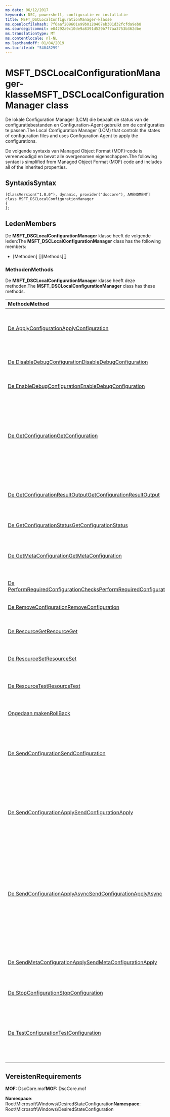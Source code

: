```yaml
---
ms.date: 06/12/2017
keywords: DSC, powershell, configuratie en installatie
title: MSFT_DSCLocalConfigurationManager-klasse
ms.openlocfilehash: 7f6aaf209601e99b0120407eb301d32fcfda9eb8
ms.sourcegitcommit: e04292a9c10de9a8391d529b7f7aa3753b362dbe
ms.translationtype: MT
ms.contentlocale: nl-NL
ms.lasthandoff: 01/04/2019
ms.locfileid: "54048299"
---
```

# <a name="msftdsclocalconfigurationmanager-class"></a><span data-ttu-id="137e3-103">MSFT_DSCLocalConfigurationManager-klasse</span><span class="sxs-lookup"><span data-stu-id="137e3-103">MSFT_DSCLocalConfigurationManager class</span></span>

<span data-ttu-id="137e3-104">De lokale Configuration Manager (LCM) die bepaalt de status van de configuratiebestanden en Configuration-Agent gebruikt om de configuraties te passen.</span><span class="sxs-lookup"><span data-stu-id="137e3-104">The Local Configuration Manager (LCM) that controls the states of configuration files and uses Configuration Agent to apply the configurations.</span></span>

<span data-ttu-id="137e3-105">De volgende syntaxis van Managed Object Format (MOF)-code is vereenvoudigd en bevat alle overgenomen eigenschappen.</span><span class="sxs-lookup"><span data-stu-id="137e3-105">The following syntax is simplified from Managed Object Format (MOF) code and includes all of the inherited properties.</span></span>

## <a name="syntax"></a><span data-ttu-id="137e3-106">Syntaxis</span><span class="sxs-lookup"><span data-stu-id="137e3-106">Syntax</span></span>

```
[ClassVersion("1.0.0"), dynamic, provider("dsccore"), AMENDMENT]
class MSFT_DSCLocalConfigurationManager
{
};
```

## <a name="members"></a><span data-ttu-id="137e3-107">Leden</span><span class="sxs-lookup"><span data-stu-id="137e3-107">Members</span></span>

<span data-ttu-id="137e3-108">De **MSFT_DSCLocalConfigurationManager** klasse heeft de volgende leden:</span><span class="sxs-lookup"><span data-stu-id="137e3-108">The **MSFT_DSCLocalConfigurationManager** class has the following members:</span></span>

- <span data-ttu-id="137e3-109">[Methoden] []</span><span class="sxs-lookup"><span data-stu-id="137e3-109">[Methods][]</span></span>

### <a name="methods"></a><span data-ttu-id="137e3-110">Methoden</span><span class="sxs-lookup"><span data-stu-id="137e3-110">Methods</span></span>

<span data-ttu-id="137e3-111">De **MSFT_DSCLocalConfigurationManager** klasse heeft deze methoden.</span><span class="sxs-lookup"><span data-stu-id="137e3-111">The **MSFT_DSCLocalConfigurationManager** class has these methods.</span></span>

|<span data-ttu-id="137e3-112">Methode</span><span class="sxs-lookup"><span data-stu-id="137e3-112">Method</span></span> |<span data-ttu-id="137e3-113">Beschrijving</span><span class="sxs-lookup"><span data-stu-id="137e3-113">Description</span></span> |
|:--- |:---|
| [<span data-ttu-id="137e3-114">De ApplyConfiguration</span><span class="sxs-lookup"><span data-stu-id="137e3-114">ApplyConfiguration</span></span>](msft-dsclocalconfigurationmanager-applyconfiguration.md)| <span data-ttu-id="137e3-115">Gebruik de configuratie van Agent voor de configuratie die in behandeling is.</span><span class="sxs-lookup"><span data-stu-id="137e3-115">Uses the Configuration Agent to apply the configuration that is pending.</span></span>|
| [<span data-ttu-id="137e3-116">De DisableDebugConfiguration</span><span class="sxs-lookup"><span data-stu-id="137e3-116">DisableDebugConfiguration</span></span>](msft-dsclocalconfigurationmanager-disabledebugconfiguration.md)| <span data-ttu-id="137e3-117">Hiermee schakelt u foutopsporing van DSC-resource.</span><span class="sxs-lookup"><span data-stu-id="137e3-117">Disables DSC resource debugging.</span></span>|
| [<span data-ttu-id="137e3-118">De EnableDebugConfiguration</span><span class="sxs-lookup"><span data-stu-id="137e3-118">EnableDebugConfiguration</span></span>](msft-dsclocalconfigurationmanager-enabledebugconfiguration.md)| <span data-ttu-id="137e3-119">U kunt foutopsporing van DSC-resource.</span><span class="sxs-lookup"><span data-stu-id="137e3-119">Enables DSC resource debugging.</span></span>|
| [<span data-ttu-id="137e3-120">De GetConfiguration</span><span class="sxs-lookup"><span data-stu-id="137e3-120">GetConfiguration</span></span>](msft-dsclocalconfigurationmanager-getconfiguration.md)| <span data-ttu-id="137e3-121">Het configuratiebestand voor verzendt naar de beheerd knooppunt en maakt gebruik van de **ophalen** methode van de Agent configureren om toe te passen van de configuratie.</span><span class="sxs-lookup"><span data-stu-id="137e3-121">Sends the configuration document to the managed node and uses the **Get** method of the Configuration Agent to apply the configuration.</span></span>|
| [<span data-ttu-id="137e3-122">De GetConfigurationResultOutput</span><span class="sxs-lookup"><span data-stu-id="137e3-122">GetConfigurationResultOutput</span></span>](msft-dsclocalconfigurationmanager-getconfigurationresultoutput.md)| <span data-ttu-id="137e3-123">Hiermee haalt u de configuratie van Agent-uitvoer met betrekking tot een specifieke taak.</span><span class="sxs-lookup"><span data-stu-id="137e3-123">Gets the Configuration Agent output relating to a specific job.</span></span>|
| [<span data-ttu-id="137e3-124">De GetConfigurationStatus</span><span class="sxs-lookup"><span data-stu-id="137e3-124">GetConfigurationStatus</span></span>](msft-dsclocalconfigurationmanager-getconfigurationstatus.md)| <span data-ttu-id="137e3-125">De geschiedenis van de configuratie-status ophalen.</span><span class="sxs-lookup"><span data-stu-id="137e3-125">Get the configuration status history.</span></span>|
| [<span data-ttu-id="137e3-126">De GetMetaConfiguration</span><span class="sxs-lookup"><span data-stu-id="137e3-126">GetMetaConfiguration</span></span>](msft-dsclocalconfigurationmanager-getmetaconfiguration.md)| <span data-ttu-id="137e3-127">De LCM-instellingen die worden gebruikt voor het beheren van configuratie-Agent worden opgehaald.</span><span class="sxs-lookup"><span data-stu-id="137e3-127">Gets the LCM settings that are used to control Configuration Agent.</span></span>|
| [<span data-ttu-id="137e3-128">De PerformRequiredConfigurationChecks</span><span class="sxs-lookup"><span data-stu-id="137e3-128">PerformRequiredConfigurationChecks</span></span>](msft-dsclocalconfigurationmanager-performrequiredconfigurationchecks.md)| <span data-ttu-id="137e3-129">De consistentiecontrole starten.</span><span class="sxs-lookup"><span data-stu-id="137e3-129">Starts the consistency check.</span></span>|
| [<span data-ttu-id="137e3-130">De RemoveConfiguration</span><span class="sxs-lookup"><span data-stu-id="137e3-130">RemoveConfiguration</span></span>](msft-dsclocalconfigurationmanager-removeconfiguration.md)| <span data-ttu-id="137e3-131">Hiermee verwijdert u de configuratiebestanden.</span><span class="sxs-lookup"><span data-stu-id="137e3-131">Removes the configuration files.</span></span>|
| [<span data-ttu-id="137e3-132">De ResourceGet</span><span class="sxs-lookup"><span data-stu-id="137e3-132">ResourceGet</span></span>](msft-dsclocalconfigurationmanager-resourceget.md)| <span data-ttu-id="137e3-133">Rechtstreeks roept de **ophalen** methode van een DSC-resource.</span><span class="sxs-lookup"><span data-stu-id="137e3-133">Directly calls the **Get** method of a DSC resource.</span></span>|
| [<span data-ttu-id="137e3-134">De ResourceSet</span><span class="sxs-lookup"><span data-stu-id="137e3-134">ResourceSet</span></span>](msft-dsclocalconfigurationmanager-resourceset.md)| <span data-ttu-id="137e3-135">Rechtstreeks roept de **ingesteld** methode van een DSC-resource.</span><span class="sxs-lookup"><span data-stu-id="137e3-135">Directly calls the **Set** method of a DSC resource.</span></span>|
| [<span data-ttu-id="137e3-136">De ResourceTest</span><span class="sxs-lookup"><span data-stu-id="137e3-136">ResourceTest</span></span>](msft-dsclocalconfigurationmanager-resourcetest.md)| <span data-ttu-id="137e3-137">Rechtstreeks roept de **Test** methode van een DSC-resource.</span><span class="sxs-lookup"><span data-stu-id="137e3-137">Directly calls the **Test** method of a DSC resource.</span></span>|
| [<span data-ttu-id="137e3-138">Ongedaan maken</span><span class="sxs-lookup"><span data-stu-id="137e3-138">RollBack</span></span>](msft-dsclocalconfigurationmanager-rollback.md)| <span data-ttu-id="137e3-139">Hiermee wordt de terug naar een vorige configuratie.</span><span class="sxs-lookup"><span data-stu-id="137e3-139">Rolls back to a previous configuration.</span></span>|
| [<span data-ttu-id="137e3-140">De SendConfiguration</span><span class="sxs-lookup"><span data-stu-id="137e3-140">SendConfiguration</span></span>](msft-dsclocalconfigurationmanager-sendconfiguration.md)| <span data-ttu-id="137e3-141">Het configuratiebestand voor verzendt naar de beheerd knooppunt en wordt deze opgeslagen als een wijziging in behandeling.</span><span class="sxs-lookup"><span data-stu-id="137e3-141">Sends the configuration document to the managed node and saves it as a pending change.</span></span>|
| [<span data-ttu-id="137e3-142">De SendConfigurationApply</span><span class="sxs-lookup"><span data-stu-id="137e3-142">SendConfigurationApply</span></span>](msft-dsclocalconfigurationmanager-sendconfigurationapply.md)| <span data-ttu-id="137e3-143">Het configuratiebestand voor verzendt naar de beheerd knooppunt en maakt gebruik van de Agent configureren om toe te passen van de configuratie.</span><span class="sxs-lookup"><span data-stu-id="137e3-143">Sends the configuration document to the managed node and uses the Configuration Agent to apply the configuration.</span></span>|
| [<span data-ttu-id="137e3-144">De SendConfigurationApplyAsync</span><span class="sxs-lookup"><span data-stu-id="137e3-144">SendConfigurationApplyAsync</span></span>](msft-dsclocalconfigurationmanager-sendconfigurationapplyasync.md)| <span data-ttu-id="137e3-145">De configuratiedocument verzenden naar de beheerde knooppunten en start met behulp van de Agent configureren om toe te passen van de configuratie.</span><span class="sxs-lookup"><span data-stu-id="137e3-145">Send the configuration document to the managed node and start using the Configuration Agent to apply the configuration.</span></span> <span data-ttu-id="137e3-146">De GetConfigurationResultOutput gebruiken om op te halen resultaat uitvoer.</span><span class="sxs-lookup"><span data-stu-id="137e3-146">Use GetConfigurationResultOutput to retrieve result output.</span></span>|
| [<span data-ttu-id="137e3-147">De SendMetaConfigurationApply</span><span class="sxs-lookup"><span data-stu-id="137e3-147">SendMetaConfigurationApply</span></span>](msft-dsclocalconfigurationmanager-sendmetaconfigurationapply.md)| <span data-ttu-id="137e3-148">Hiermee stelt de LCM-instellingen die worden gebruikt voor het beheren van de configuratie van Agent.</span><span class="sxs-lookup"><span data-stu-id="137e3-148">Sets the LCM settings that are used to control the Configuration Agent.</span></span>|
| [<span data-ttu-id="137e3-149">De StopConfiguration</span><span class="sxs-lookup"><span data-stu-id="137e3-149">StopConfiguration</span></span>](msft-dsclocalconfigurationmanager-stopconfiguration.md)| <span data-ttu-id="137e3-150">Hiermee stopt u de configuratie die wordt uitgevoerd.</span><span class="sxs-lookup"><span data-stu-id="137e3-150">Stops the configuration that is in progress.</span></span>|
| [<span data-ttu-id="137e3-151">De TestConfiguration</span><span class="sxs-lookup"><span data-stu-id="137e3-151">TestConfiguration</span></span>](msft-dsclocalconfigurationmanager-testconfiguration.md)| <span data-ttu-id="137e3-152">Het configuratiebestand voor verzendt naar de beheerd knooppunt en controleert of de huidige configuratie op basis van het document.</span><span class="sxs-lookup"><span data-stu-id="137e3-152">Sends the configuration document to the managed node and verifies the current configuration against the document.</span></span>|

## <a name="requirements"></a><span data-ttu-id="137e3-153">Vereisten</span><span class="sxs-lookup"><span data-stu-id="137e3-153">Requirements</span></span>

<span data-ttu-id="137e3-154">**MOF:** DscCore.mof</span><span class="sxs-lookup"><span data-stu-id="137e3-154">**MOF:** DscCore.mof</span></span>

<span data-ttu-id="137e3-155">**Namespace**: Root\Microsoft\Windows\DesiredStateConfiguration</span><span class="sxs-lookup"><span data-stu-id="137e3-155">**Namespace**: Root\Microsoft\Windows\DesiredStateConfiguration</span></span>